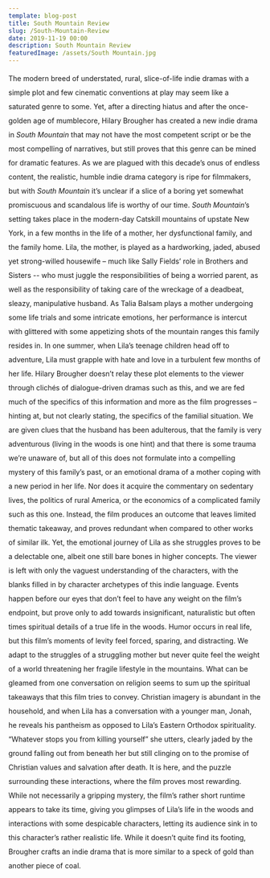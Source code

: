 ```yaml
---
template: blog-post
title: South Mountain Review
slug: /South-Mountain-Review
date: 2019-11-19 00:00
description: South Mountain Review
featuredImage: /assets/South Mountain.jpg
---
```


<div style="line-height: 2em;">

The modern breed of understated, rural, slice-of-life indie dramas with a simple plot and few cinematic conventions at play may seem like a saturated genre to some. Yet, after a directing hiatus and after the once-golden age of mumblecore, Hilary Brougher has created a new indie drama in *South Mountain* that may not have the most competent script or be the most compelling of narratives, but still proves that this genre can be mined for dramatic features. As we are plagued with this decade’s onus of endless content, the realistic, humble indie drama category is ripe for filmmakers, but with *South Mountain* it’s unclear if a slice of a boring yet somewhat promiscuous and scandalous life is worthy of our time.
*South Mountain*’s setting takes place in the modern-day Catskill mountains of upstate New York, in a few months in the life of a mother, her dysfunctional family, and the family home. Lila, the mother, is played as a hardworking, jaded, abused yet strong-willed housewife – much like Sally Fields’ role in Brothers and Sisters -- who must juggle the responsibilities of being a worried parent, as well as the responsibility of taking care of the wreckage of a deadbeat, sleazy, manipulative husband. As Talia Balsam plays a mother undergoing some life trials and some intricate emotions, her performance is intercut with glittered with some appetizing shots of the mountain ranges this family resides in. In one summer, when Lila’s teenage children head off to adventure, Lila must grapple with hate and love in a turbulent few months of her life.
Hilary Brougher doesn’t relay these plot elements to the viewer through clichés of dialogue-driven dramas such as this, and we are fed much of the specifics of this information and more as the film progresses – hinting at, but not clearly stating, the specifics of the familial situation. We are given clues that the husband has been adulterous, that the family is very adventurous (living in the woods is one hint) and that there is some trauma we’re unaware of, but all of this does not formulate into a compelling mystery of this family’s past, or an emotional drama of a mother coping with a new period in her life. Nor does it acquire the commentary on sedentary lives, the politics of rural America, or the economics of a complicated family such as this one. Instead, the film produces an outcome that leaves limited thematic takeaway, and proves redundant when compared to other works of similar ilk. Yet, the emotional journey of Lila as she struggles proves to be a delectable one, albeit one still bare bones in higher concepts.
The viewer is left with only the vaguest understanding of the characters, with the blanks filled in by character archetypes of this indie language. Events happen before our eyes that don’t feel to have any weight on the film’s endpoint, but prove only to add towards insignificant, naturalistic but often times spiritual details of a true life in the woods. Humor occurs in real life, but this film’s moments of levity feel forced, sparing, and distracting. We adapt to the struggles of a struggling mother but never quite feel the weight of a world threatening her fragile lifestyle in the mountains. What can be gleamed from one conversation on religion seems to sum up the spiritual takeaways that this film tries to convey. Christian imagery is abundant in the household, and when Lila has a conversation with a younger man, Jonah, he reveals his pantheism as opposed to Lila’s Eastern Orthodox spirituality. “Whatever stops you from killing yourself” she utters, clearly jaded by the ground falling out from beneath her but still clinging on to the promise of Christian values and salvation after death. It is here, and the puzzle surrounding these interactions, where the film proves most rewarding. While not necessarily a gripping mystery, the film’s rather short runtime appears to take its time, giving you glimpses of Lila’s life in the woods and interactions with some despicable characters, letting its audience sink in to this character’s rather realistic life. While it doesn’t quite find its footing, Brougher crafts an indie drama that is more similar to a speck of gold than another piece of coal.